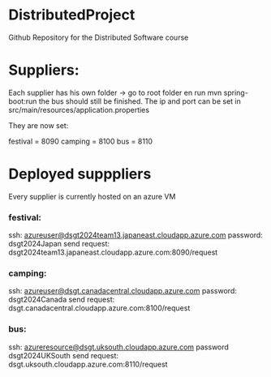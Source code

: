 # DistributedProject
Github Repository for the Distributed Software course

# Suppliers:
Each supplier has his own folder -> go to root folder en run mvn spring-boot:run the bus should still be finished. The ip and port can be set in src/main/resources/application.properties

They are now set:

festival = 8090
camping = 8100
bus = 8110

# Deployed supppliers
Every supplier is currently hosted on an azure VM

### festival:
ssh: azureuser@dsgt2024team13.japaneast.cloudapp.azure.com
password: dsgt2024Japan
send request: dsgt2024team13.japaneast.cloudapp.azure.com:8090/request

### camping: 
ssh: azureuser@dsgt.canadacentral.cloudapp.azure.com 
password: dsgt2024Canada
send request: dsgt.canadacentral.cloudapp.azure.com:8100/request

### bus:
ssh: azureresource@dsgt.uksouth.cloudapp.azure.com
password dsgt2024UKSouth
send request: dsgt.uksouth.cloudapp.azure.com:8110/request
